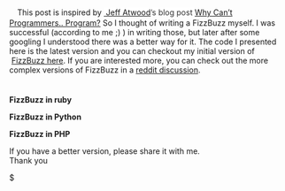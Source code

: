 <span style="font-family: Georgia, 'Times New Roman', serif;">   </span><span style="font-family: inherit;"> This post is inspired by <span style="background-color: white; color: #333333; line-height: 20px; text-align: -webkit-auto;">[ ](http://www.blogger.com/goog_1876368175)</span><span style="background-color: white; color: #333333; line-height: 20px; text-align: -webkit-auto;">[Jeff Atwood](http://www.codinghorror.com/blog/2004/02/about-me.html)’</span><span style="background-color: white; color: #333333; line-height: 20px; text-align: -webkit-auto;">s </span><span style="background-color: white; color: #333333; line-height: 20px; text-align: -webkit-auto;">blog post</span><span style="background-color: white; color: #333333; line-height: 20px; text-align: -webkit-auto;"> </span>[Why Can’t Programmers.. Program?](http://www.codinghorror.com/blog/2007/02/why-cant-programmers-program.html) So I thought of writing a FizzBuzz myself. I was successful (according to me ;) ) in writing those, but later after some googling I understood there was a better way for it. The code I presented here is the latest version and you can checkout my initial version of  [FizzBuzz here](https://gist.github.com/1983957/a530cef6ac5f75f15195ef9c9ec9d5f35a5b0ab8). If you are interested more, you can check out the more complex versions of FizzBuzz in a [reddit discussion](http://www.reddit.com/r/programming/tb/10d7w).</span>  
<span style="color: #333333; font-family: calibri, tahoma, arial, sans-serif;"><span style="line-height: 20px;">  
</span></span>  
**FizzBuzz in ruby**

**FizzBuzz in Python**

**FizzBuzz in PHP**

<span style="font-family: inherit;">If you have a better version, please share it with me. </span>  
<span style="font-family: inherit;">Thank you </span>

$
